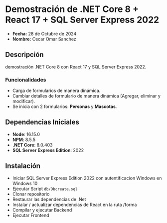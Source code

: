 # Demostración de .NET Core 8 + React 17 + SQL Server Express 2022

- **Fecha:** 28 de Octubre de 2024
- **Nombre:** Oscar Omar Sanchez

## Descripción
demostración .NET Core 8 con React 17 y SQL Server Express 2022. 

### Funcionalidades
- Carga de formularios de manera dinámica.
- Cambiar detalles de formulario de manera dinámica (Agregar, eliminar y modificar).
- Se inicia con 2 formularios: **Personas** y **Mascotas**.

## Dependencias Iniciales
- **Node**: 16.15.0
- **NPM**: 8.5.5
- **.NET Core**: 8.0.403
- **SQL Server Express Edition**: 2022

## Instalación
- Iniciar SQL Server Express Edition 2022 con autentificacion Windows en Windows 10 
- Ejecutar Script `db/Dbcreate.sql`
- Clonar repositorio
- Restaurar las dependencias de .Net
- Instalar / actualizar dependencias de React  en la ruta /forma
- Compilar y ejecutar Backend
- Ejecutar Frontend
